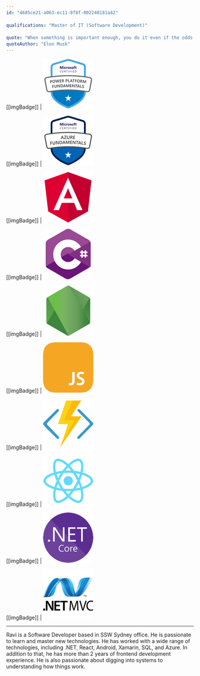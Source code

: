 ```yaml
---
id: "4685ce21-a063-ec11-8f8f-002248181a42"

qualifications: "Master of IT (Software Development)"

quote: "When something is important enough, you do it even if the odds are not in your favor."
quoteAuthor: "Elon Musk"
---
```


[[imgBadge]]
| ![](../badges/Certification-microsoft-power-platform-fundamentals.png)

[[imgBadge]]
| ![](../badges/Certification-microsoft-azure-fundamentals.png)

[[imgBadge]]
| ![](../badges/Developer-angular.png)

[[imgBadge]]
| ![](../badges/Developer-c-sharp.png)

[[imgBadge]]
| ![](../badges/Developer-node-js.png)

[[imgBadge]]
| ![](../badges/Developer-js.png)

[[imgBadge]]
| ![](../badges/Developer-azure-function.png)

[[imgBadge]]
| ![](../badges/Developer-react.png)

[[imgBadge]]
| ![](../badges/Developer-dotnet-core.png)

[[imgBadge]]
| ![](../badges/Developer-dotnet-mvc.png)

---

Ravi is a Software Developer based in SSW Sydney office. He is passionate to learn and master new technologies. He has worked with a wide range of technologies, including .NET, React, Android, Xamarin, SQL, and Azure. In addition to that, he has more than 2 years of frontend development experience. He is also passionate about digging into systems to understanding how things work.
